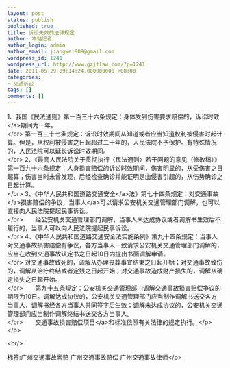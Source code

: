 ```yaml
---
layout: post
status: publish
published: true
title: 诉讼失效的法律规定
author: 本站记者
author_login: admin
author_email: jiangwei909@gmail.com
wordpress_id: 1241
wordpress_url: http://www.gzjtlaw.com/?p=1241
date: 2011-05-29 09:14:24.000000000 +08:00
categories:
- 交通诉讼
tags: []
comments: []
---
```

<p><p>1、我国《民法通则》第一百三十六条规定：身体受到伤害要求赔偿的，<a>诉讼时效<&#47;a>期间为一年。 <br><&#47;br> 第一百三十七条规定：诉讼时效期间从知道或者应当知道权利被侵害时起计算。但是，从权利被侵害之日起超过二十年的，人民法院不予保护。有特殊情况的，人民法院可以延长诉讼时效期间。 <br><&#47;br> 2、《最高人民法院关于贯彻执行〈民法通则〉若干问题的意见（修改稿）》第一百九十六条规定：人身损害赔偿的诉讼时效期间，伤害明显的，从受伤害之日起算；伤害当时未曾发现，后经检查确诊并能证明是由侵害引起的，从伤势确诊之日起计算。<br><&#47;br> 3、《中华人民共和国<a>道路交通安全<&#47;a>法》第七十四条规定：对<a>交通事故<&#47;a>损害赔偿的争议，<a>当事人<&#47;a>可以请求公安机关交通管理部门调解，也可以直接向人民法院提起民事诉讼。 <br><&#47;br>　　经公安机关交通管理部门调解，当事人未达成协议或者调解书生效后不履行的，当事人可以向人民法院提起民事诉讼。 <br><&#47;br> 4、《中华人民共和国道路交通安全法实施条例》第九十四条规定：当事人对交通事故损害赔偿有争议，各方当事人一致请求公安机关交通管理部门调解的，应当在收到交通事故认定书之日起10日内提出书面调解申请。<br><&#47;br> 对交通事故致死的，调解从办理丧葬事宜结束之日起开始；对交通事故致伤的，调解从治疗终结或者定残之日起开始；对交通事故造成财产损失的，调解从确定损失之日起开始。<br><&#47;br>　　第九十五条规定：公安机关交通管理部门调解交通事故损害赔偿争议的期限为10日。调解达成协议的，公安机关交通管理部门应当制作调解书送交各方当事人，调解书经各方当事人共同签字后生效；调解未达成协议的，公安机关交通管理部门应当制作调解终结书送交各方当事人。<br><&#47;br>　　交通事故损害<a>赔偿项目<&#47;a>和标准依照有关法律的规定执行。<&#47;p><&#47;p><br&#47;><p>标签:广州交通事故索赔 广州交通事故赔偿 广州交通事故律师<&#47;p>
